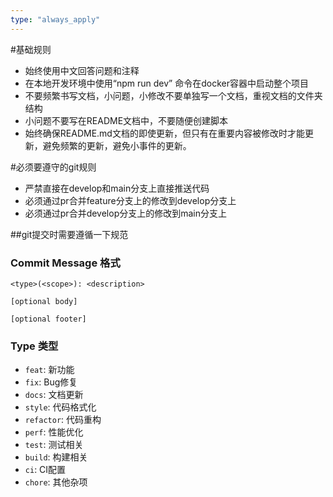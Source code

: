 ```yaml
---
type: "always_apply"
---
```


#基础规则
- 始终使用中文回答问题和注释
- 在本地开发环境中使用“npm run dev” 命令在docker容器中启动整个项目 
- 不要频繁书写文档，小问题，小修改不要单独写一个文档，重视文档的文件夹结构
- 小问题不要写在README文档中，不要随便创建脚本
- 始终确保README.md文档的即使更新，但只有在重要内容被修改时才能更新，避免频繁的更新，避免小事件的更新。


#必须要遵守的git规则
- 严禁直接在develop和main分支上直接推送代码
- 必须通过pr合并feature分支上的修改到develop分支上
- 必须通过pr合并develop分支上的修改到main分支上


##git提交时需要遵循一下规范

### Commit Message 格式
```
<type>(<scope>): <description>

[optional body]

[optional footer]
```

### Type 类型
- `feat`: 新功能
- `fix`: Bug修复
- `docs`: 文档更新
- `style`: 代码格式化
- `refactor`: 代码重构
- `perf`: 性能优化
- `test`: 测试相关
- `build`: 构建相关
- `ci`: CI配置
- `chore`: 其他杂项
